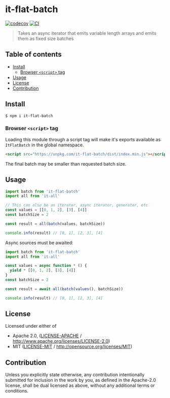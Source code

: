 # it-flat-batch <!-- omit in toc -->

[![codecov](https://img.shields.io/codecov/c/github/achingbrain/it.svg?style=flat-square)](https://codecov.io/gh/achingbrain/it)
[![CI](https://img.shields.io/github/actions/workflow/status/achingbrain/it/js-test-and-release.yml?branch=master\&style=flat-square)](https://github.com/achingbrain/it/actions/workflows/js-test-and-release.yml?query=branch%3Amaster)

> Takes an async iterator that emits variable length arrays and emits them as fixed size batches

## Table of contents <!-- omit in toc -->

- [Install](#install)
  - [Browser `<script>` tag](#browser-script-tag)
- [Usage](#usage)
- [License](#license)
- [Contribution](#contribution)

## Install

```console
$ npm i it-flat-batch
```

### Browser `<script>` tag

Loading this module through a script tag will make it's exports available as `ItFlatBatch` in the global namespace.

```html
<script src="https://unpkg.com/it-flat-batch/dist/index.min.js"></script>
```

The final batch may be smaller than requested batch size.

## Usage

```javascript
import batch from 'it-flat-batch'
import all from 'it-all'

// This can also be an iterator, async iterator, generator, etc
const values = [[0, 1, 2], [3], [4]]
const batchSize = 2

const result = all(batch(values, batchSize))

console.info(result) // [0, 1], [2, 3], [4]
```

Async sources must be awaited:

```javascript
import batch from 'it-flat-batch'
import all from 'it-all'

const values = async function * () {
  yield * [[0, 1, 2], [3], [4]]
}
const batchSize = 2

const result = await all(batch(values(), batchSize))

console.info(result) // [0, 1], [2, 3], [4]
```

## License

Licensed under either of

- Apache 2.0, ([LICENSE-APACHE](LICENSE-APACHE) / <http://www.apache.org/licenses/LICENSE-2.0>)
- MIT ([LICENSE-MIT](LICENSE-MIT) / <http://opensource.org/licenses/MIT>)

## Contribution

Unless you explicitly state otherwise, any contribution intentionally submitted for inclusion in the work by you, as defined in the Apache-2.0 license, shall be dual licensed as above, without any additional terms or conditions.
